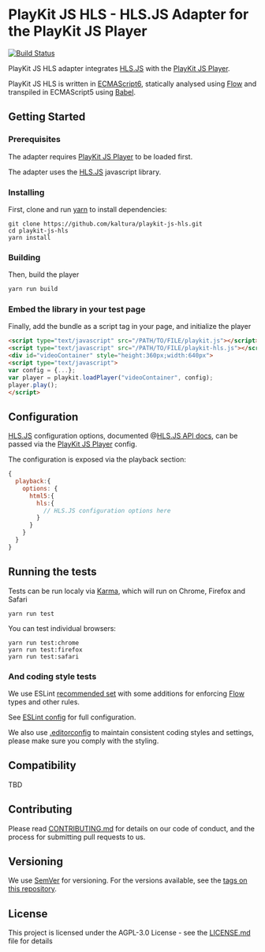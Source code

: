 # PlayKit JS HLS - HLS.JS Adapter for the PlayKit JS Player

[![Build Status](https://travis-ci.com/kaltura/playkit-js-hls.svg?token=s2ZQw18ukx9Q6ePzDX3F&branch=master)](https://travis-ci.com/kaltura/playkit-js-hls)

PlayKit JS HLS adapter integrates [HLS.JS] with the [PlayKit JS Player].
 
PlayKit JS HLS is written in [ECMAScript6], statically analysed using [Flow] and transpiled in ECMAScript5 using [Babel].

[HLS.JS]: https://github.com/video-dev/hls.js
[HLS.JS API docs]: https://github.com/video-dev/hls.js/blob/master/doc/API.md
[Flow]: https://flow.org/
[ECMAScript6]: https://github.com/ericdouglas/ES6-Learning#articles--tutorials
[Babel]: https://babeljs.io

## Getting Started

### Prerequisites
The adapter requires [PlayKit JS Player] to be loaded first.

The adapter uses the [HLS.JS] javascript library.

[Playkit JS Player]: https://github.com/kaltura/playkit-js

### Installing

First, clone and run [yarn] to install dependencies:

[yarn]: https://yarnpkg.com/lang/en/

```
git clone https://github.com/kaltura/playkit-js-hls.git
cd playkit-js-hls
yarn install
```

### Building

Then, build the player

```javascript
yarn run build
```

### Embed the library in your test page

Finally, add the bundle as a script tag in your page, and initialize the player

```html
<script type="text/javascript" src="/PATH/TO/FILE/playkit.js"></script>
<script type="text/javascript" src="/PATH/TO/FILE/playkit-hls.js"></script>
<div id="videoContainer" style="height:360px;width:640px">
<script type="text/javascript">
var config = {...};
var player = playkit.loadPlayer("videoContainer", config);
player.play();
</script>
```

## Configuration

[HLS.JS] configuration options, documented @[HLS.JS API docs], can be passed via the [PlayKit JS Player] config.

The configuration is exposed via the playback section:

```javascript
{
  playback:{
    options: {
      html5:{
        hls:{
          // HLS.JS configuration options here
        }
      }
    }
  }
}
``` 

## Running the tests

Tests can be run localy via [Karma], which will run on Chrome, Firefox and Safari

[Karma]: https://karma-runner.github.io/1.0/index.html
```
yarn run test
```

You can test individual browsers:
```
yarn run test:chrome
yarn run test:firefox
yarn run test:safari
```

### And coding style tests

We use ESLint [recommended set](http://eslint.org/docs/rules/) with some additions for enforcing [Flow] types and other rules.

See [ESLint config](.eslintrc.json) for full configuration.

We also use [.editorconfig](.editorconfig) to maintain consistent coding styles and settings, please make sure you comply with the styling.


## Compatibility

TBD

## Contributing

Please read [CONTRIBUTING.md](https://gist.github.com/PurpleBooth/b24679402957c63ec426) for details on our code of conduct, and the process for submitting pull requests to us.

## Versioning

We use [SemVer](http://semver.org/) for versioning. For the versions available, see the [tags on this repository](https://github.com/kaltura/playkit-js-hls/tags). 

## License

This project is licensed under the AGPL-3.0 License - see the [LICENSE.md](LICENSE.md) file for details
